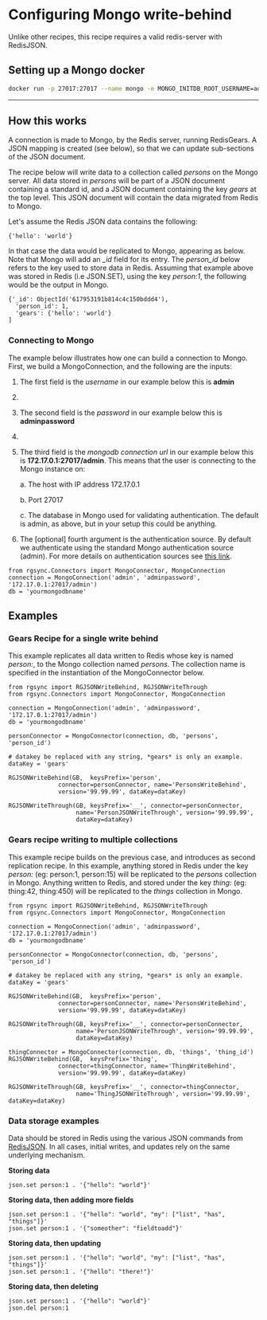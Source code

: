 # Configuring Mongo write-behind

Unlike other recipes, this recipe requires a valid redis-server with RedisJSON.

## Setting up a Mongo docker
```bash
docker run -p 27017:27017 --name mongo -e MONGO_INITDB_ROOT_USERNAME=admin -e MONGO_INITDB_ROOT_PASSWORD=adminpasswd -e MONGO_INITDB_DATABASE=admin
```

-----------------

## How this works

A connection is made to Mongo, by the Redis server, running RedisGears.  A JSON mapping is created (see below), so that we can update sub-sections of the JSON document.

The recipe below will write data to a collection called *persons* on the Mongo server.  All data stored in *persons* will be part of a JSON document containing a standard id, and a JSON document containing the key *gears* at the top level. This JSON document will contain the data migrated from Redis to Mongo.

Let's assume the Redis JSON data contains the following:

```{'hello': 'world'}```

In that case the data would be replicated to Mongo, appearing as below. Note that Mongo will add an *_id* field for its entry. The *person_id* below refers to the key used to store data in Redis. Assuming that example above was stored in Redis (i.e JSON.SET), using the key *person:1*, the following would be the output in Mongo.

```
{'_id': ObjectId('617953191b814c4c150bddd4'),
  'person_id': 1,
  'gears': {'hello': 'world'}
]

```

### Connecting to Mongo

The example below illustrates how one can build a connection to Mongo. First, we build a MongoConnection, and the following are the inputs:

1. The first field is the *username* in our example below this is **admin**
2. 
2. The second field is the *password* in our example below this is **adminpassword**
3. 
3. The third field is the *mongodb connection url* in our example below this is **172.17.0.1:27017/admin**. This means that the user is connecting to the Mongo instance on:

    a. The host with IP address 172.17.0.1

    b. Port 27017

    c. The database in Mongo used for validating authentication. The default is admin, as above, but in your setup this could be anything.

4. The [optional] fourth argument is the authentication source. By default we authenticate using the standard Mongo authentication source (admin). For more details on authentication sources see [this link](https://docs.mongodb.com/manual/core/authentication-mechanisms/).


```
from rgsync.Connectors import MongoConnector, MongoConnection
connection = MongoConnection('admin', 'adminpassword', '172.17.0.1:27017/admin')
db = 'yourmongodbname'
```

## Examples

### Gears Recipe for a single write behind

This example replicates all data written to Redis whose key is named *person:<something>*, to the Mongo collection named *persons*. The collection name is specified in the instantiation of the MongoConnector below.

```
from rgsync import RGJSONWriteBehind, RGJSONWriteThrough
from rgsync.Connectors import MongoConnector, MongoConnection

connection = MongoConnection('admin', 'adminpassword', '172.17.0.1:27017/admin')
db = 'yourmongodbname'

personConnector = MongoConnector(connection, db, 'persons', 'person_id')

# datakey be replaced with any string, *gears* is only an example.
dataKey = 'gears'

RGJSONWriteBehind(GB,  keysPrefix='person',
              connector=personConnector, name='PersonsWriteBehind',
              version='99.99.99', dataKey=dataKey)

RGJSONWriteThrough(GB, keysPrefix='__', connector=personConnector,
                   name='PersonJSONWriteThrough', version='99.99.99',
                   dataKey=dataKey)
```

### Gears recipe writing to multiple collections

This example recipe builds on the previous case,  and introduces as second replication recipe. In this example, anything stored in Redis under the key *person:<some key>* (eg: person:1, person:15) will be replicated to the *persons* collection in Mongo. Anything written to Redis, and stored under the key  *thing:<some other key>* (eg: thing:42, thing:450) will be replicated to the *things* collection in Mongo.

```
from rgsync import RGJSONWriteBehind, RGJSONWriteThrough
from rgsync.Connectors import MongoConnector, MongoConnection

connection = MongoConnection('admin', 'adminpassword', '172.17.0.1:27017/admin')
db = 'yourmongodbname'

personConnector = MongoConnector(connection, db, 'persons', 'person_id')

# datakey be replaced with any string, *gears* is only an example.
dataKey = 'gears'

RGJSONWriteBehind(GB,  keysPrefix='person',
              connector=personConnector, name='PersonsWriteBehind',
              version='99.99.99', dataKey=dataKey)

RGJSONWriteThrough(GB, keysPrefix='__', connector=personConnector,
                   name='PersonJSONWriteThrough', version='99.99.99',
                   dataKey=dataKey)

thingConnector = MongoConnector(connection, db, 'things', 'thing_id')
RGJSONWriteBehind(GB,  keysPrefix='thing',
              connector=thingConnector, name='ThingWriteBehind',
              version='99.99.99', dataKey=dataKey)

RGJSONWriteThrough(GB, keysPrefix='__', connector=thingConnector,
                   name='ThingJSONWriteThrough', version='99.99.99', dataKey=dataKey)
```

### Data storage examples

Data should be stored in Redis using the various JSON commands from [RedisJSON](https://redisjson.io). In all cases, initial writes, and updates rely on the same underlying mechanism.

**Storing data**

```
json.set person:1 . '{"hello": "world"}'
```

**Storing data, then adding more fields**

```
json.set person:1 . '{"hello": "world", "my": ["list", "has", "things"]}'
json.set person:1 . '{"someother": "fieldtoadd"}'
```

**Storing data, then updating**

```
json.set person:1 . '{"hello": "world", "my": ["list", "has", "things"]}'
json.set person:1 . '{"hello": "there!"}'
```

**Storing data, then deleting**

```
json.set person:1 . '{"hello": "world"}'
json.del person:1
```
